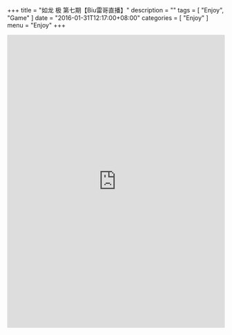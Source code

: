 +++
title = "如龙 极 第七期【Biu雷哥直播】"
description = ""
tags = [
    "Enjoy",
    "Game"
]
date = "2016-01-31T12:17:00+08:00"
categories = [
    "Enjoy"
]
menu = "Enjoy"
+++

<iframe height=680px width=100% src="http://player.youku.com/embed/XMTQ2MDU2Njg2NA==" frameborder=0 allowfullscreen></iframe><br>
<!--more-->
